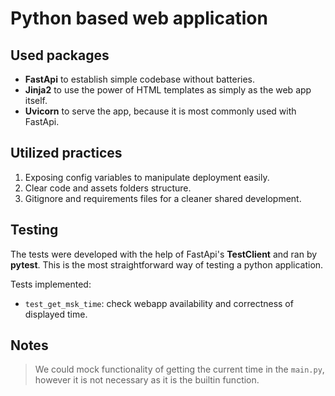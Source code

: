 # Python based web application

## Used packages

- **FastApi** to establish simple codebase without batteries.
- **Jinja2** to use the power of HTML templates as simply as the web app itself.
- **Uvicorn** to serve the app, because it is most commonly used with FastApi.

## Utilized practices

1. Exposing config variables to manipulate deployment easily.
2. Clear code and assets folders structure.
3. Gitignore and requirements files for a cleaner shared development.

## Testing

The tests were developed with the help of FastApi's **TestClient** and ran by **pytest**. This is the most straightforward way of testing a python application.

Tests implemented:

- `test_get_msk_time`: check webapp availability and correctness of displayed time.

## Notes

>We could mock functionality of getting the current time in the `main.py`, however it is not necessary as it is the builtin function.
